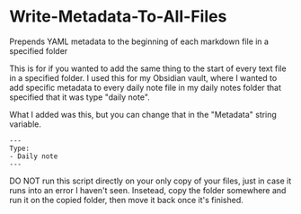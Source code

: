 # Write-Metadata-To-All-Files
Prepends YAML metadata to the beginning of each markdown file in a specified folder

This is for if you wanted to add the same thing to the start of every text file in a specified folder. 
I used this for my Obsidian vault, where I wanted to add specific metadata to every daily note file in my daily notes folder that specified that it was type "daily note". 

What I added was this, but you can change that in the "Metadata" string variable. 
```
---
Type:
- Daily note
---
```
DO NOT run this script directly on your only copy of your files, just in case it runs into an error I haven't seen. Insetead, copy the folder somewhere and run it on the copied folder, then move it back once it's finished. 

